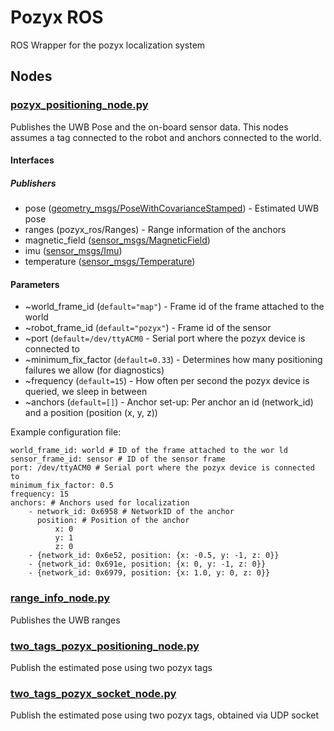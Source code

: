 # Pozyx ROS

ROS Wrapper for the pozyx localization system

## Nodes

### [pozyx_positioning_node.py](scripts/pozyx_positioning_node.py)

Publishes the UWB Pose and the on-board sensor data. This nodes assumes a tag connected to the robot and anchors connected to the world.

#### Interfaces

##### Publishers

- pose ([geometry_msgs/PoseWithCovarianceStamped](http://docs.ros.org/api/geometry_msgs/html/msg/PoseWithCovarianceStamped.html)) - Estimated UWB pose
- ranges (pozyx_ros/Ranges) - Range information of the anchors
- magnetic_field ([sensor_msgs/MagneticField](http://docs.ros.org/api/sensor_msgs/html/msg/MagneticField.html))
- imu ([sensor_msgs/Imu](http://docs.ros.org/api/sensor_msgs/html/msg/Imu.html))
- temperature ([sensor_msgs/Temperature](http://docs.ros.org/api/sensor_msgs/html/msg/Temperature.html))

#### Parameters

- ~world_frame_id (`default="map"`) - Frame id of the frame attached to the world
- ~robot_frame_id (`default="pozyx"`) - Frame id of the sensor
- ~port (`default=/dev/ttyACM0` - Serial port where the pozyx device is connected to
- ~minimum_fix_factor (`default=0.33`) - Determines how many positioning failures we allow (for diagnostics)
- ~frequency (`default=15`) - How often per second the pozyx device is queried, we sleep in between
- ~anchors (`default=[]`) - Anchor set-up: Per anchor an id (network_id) and a position (position (x, y, z))

Example configuration file:

```
world_frame_id: world # ID of the frame attached to the wor ld
sensor_frame_id: sensor # ID of the sensor frame
port: /dev/ttyACM0 # Serial port where the pozyx device is connected to
minimum_fix_factor: 0.5
frequency: 15
anchors: # Anchors used for localization
    - network_id: 0x6958 # NetworkID of the anchor
      position: # Position of the anchor
          x: 0
          y: 1
          z: 0
    - {network_id: 0x6e52, position: {x: -0.5, y: -1, z: 0}}
    - {network_id: 0x691e, position: {x: 0, y: -1, z: 0}}
    - {network_id: 0x6979, position: {x: 1.0, y: 0, z: 0}}
```

### [range_info_node.py](scripts/pozyx_positioning_node.py)

Publishes the UWB ranges

### [two_tags_pozyx_positioning_node.py](scripts/two_tag_positioner_node)

Publish the estimated pose using two pozyx tags

### [two_tags_pozyx_socket_node.py](scripts/two_tag_pozyx_socket_node.py)

Publish the estimated pose using two pozyx tags, obtained via UDP socket